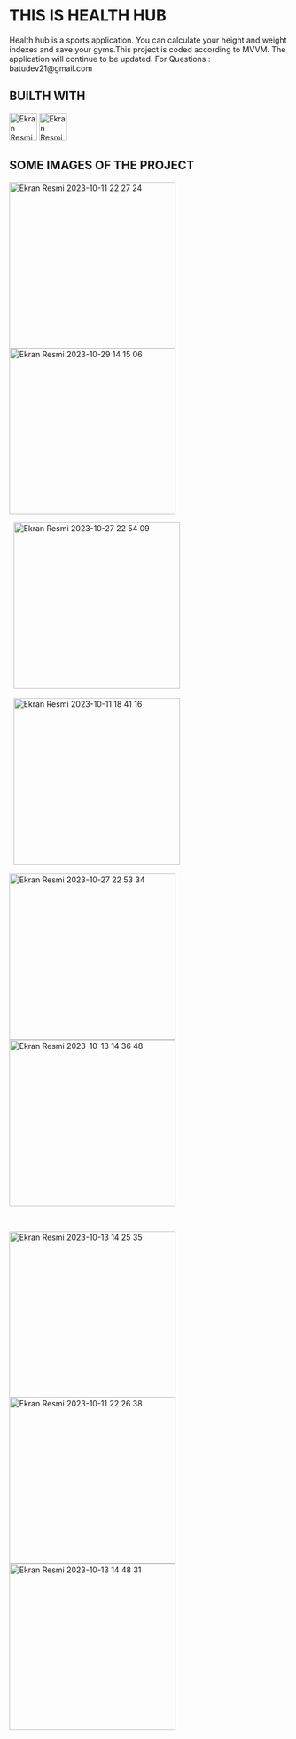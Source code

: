 <h1>THIS IS HEALTH HUB</h1>
<p1>
Health hub is a sports application. You can calculate your height and weight indexes and save your gyms.This project is coded according to MVVM. The application will continue to be updated.
For Questions : batudev21@gmail.com
  
</p1>

<h2>BUILTH WITH</h2>
<p3>

<img width="50" alt="Ekran Resmi 2023-10-13 15 20 52" src="https://github.com/batuakdogan/HealthHub/assets/77547523/cc8598de-0886-42f1-8891-ae65d66be26d">
<img width="50" alt="Ekran Resmi 2023-10-13 15 19 52" src="https://github.com/batuakdogan/HealthHub/assets/77547523/1bcea417-cba0-4132-ab0e-fec7f3f8db39">

  



</p3>

<h2>SOME IMAGES OF THE PROJECT</h2>


<img width="300" alt="Ekran Resmi 2023-10-11 22 27 24" src="https://github.com/batuakdogan/HealthHub/assets/77547523/02a794c6-8525-4b46-a5e1-db92d7d24c73">


<img width="300" alt="Ekran Resmi 2023-10-29 14 15 06" src="https://github.com/batuakdogan/HealthHub/assets/77547523/0740cefa-6ac3-4632-bb59-2fbd09a8411b">






&nbsp;
<img width="300" alt="Ekran Resmi 2023-10-27 22 54 09" src="https://github.com/batuakdogan/HealthHub/assets/77547523/3391192b-3a5b-4c8c-9446-47f71db60870">




&nbsp;
<img width="300" alt="Ekran Resmi 2023-10-11 18 41 16" src="https://github.com/batuakdogan/HealthHub/assets/77547523/44a4aec7-f693-4e8f-8ac0-03b8cce8dfae">


<img width="300" alt="Ekran Resmi 2023-10-27 22 53 34" src="https://github.com/batuakdogan/HealthHub/assets/77547523/3dd774f2-7e4d-464d-b58d-2d2976a5b4c6">




<img width="300" alt="Ekran Resmi 2023-10-13 14 36 48" src="https://github.com/batuakdogan/HealthHub/assets/77547523/fcbf4fd2-3ecb-469f-850d-340b2813e507">









&nbsp;


<img width="300" alt="Ekran Resmi 2023-10-13 14 25 35" src="https://github.com/batuakdogan/HealthHub/assets/77547523/10d976e6-2647-4ec5-8619-2e89024a617b">





<img width="300" alt="Ekran Resmi 2023-10-11 22 26 38" src="https://github.com/batuakdogan/HealthHub/assets/77547523/d1e20a0d-fb7f-4e56-b7d5-889072dde432">




  

<img width="300" alt="Ekran Resmi 2023-10-13 14 48 31" src="https://github.com/batuakdogan/HealthHub/assets/77547523/d4704fe4-63dd-4fa1-8aab-377a86f911e2">







